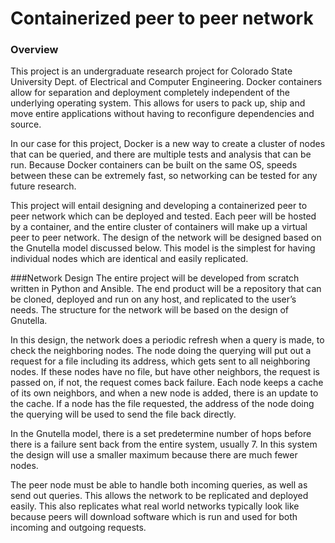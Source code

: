 # Containerized peer to peer network

### Overview
This project is an undergraduate research project for Colorado State University Dept. of Electrical and Computer Engineering. Docker containers allow for separation and deployment completely independent of the underlying operating system. This allows for users to pack up, ship and move entire applications without having to reconfigure dependencies and source. 

In our case for this project, Docker is a new way to create a cluster of nodes that can be queried, and there are multiple tests and analysis that can be run. Because Docker containers can be built on the same OS, speeds between these can be extremely fast, so networking can be tested for any future research. 

This project will entail designing and developing a containerized peer to peer network which can be deployed and tested. Each peer will be hosted by a container, and the entire cluster of containers will make up a virtual peer to peer network. The design of the network will be designed based on the Gnutella model discussed below. This model is the simplest for having individual nodes which are identical and easily replicated. 

###Network Design
The entire project will be developed from scratch written in Python and Ansible. The end product will be a repository that can be cloned, deployed and run on any host, and replicated to the user’s needs. The structure for the network will be based on the design of Gnutella. 

In this design, the network does a periodic refresh when a query is made, to check the neighboring nodes. The node doing the querying will put out a request for a file including its address, which gets sent to all neighboring nodes. If these nodes have no file, but have other neighbors, the request is passed on, if not, the request comes back failure. Each node keeps a cache of its own neighbors, and when a new node is added, there is an update to the cache. If a node has the file requested, the address of the node doing the querying will be used to send the file back directly. 

In the Gnutella model, there is a set predetermine number of hops before there is a failure sent back from the entire system, usually 7. In this system the design will use a smaller maximum because there are much fewer nodes. 

The peer node must be able to handle both incoming queries, as well as send out queries. This allows the network to be replicated and deployed easily. This also replicates what real world networks typically look like because peers will download software which is run and used for both incoming and outgoing requests.


